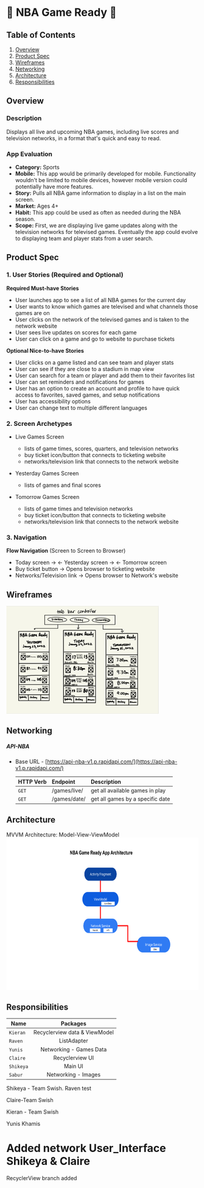 # 🏀 NBA Game Ready 🏀

## Table of Contents
1. [Overview](#Overview)
2. [Product Spec](#Product-Spec)
3. [Wireframes](#Wireframes)
4. [Networking](#Networking)
5. [Architecture](#Architecture)
6. [Responsibilities](#Responsibilities)

## Overview
### Description

Displays all live and upcoming NBA games, including live scores and television networks, in a format that's quick and easy to read.

### App Evaluation

- **Category:** Sports
- **Mobile:** This app would be primarily developed for mobile. Functionality wouldn't be limited to mobile devices, however mobile version could potentially have more features.
- **Story:** Pulls all NBA game information to display in a list on the main screen.
- **Market:** Ages 4+
- **Habit:** This app could be used as often as needed during the NBA season.
- **Scope:** First, we are displaying live game updates along with the television networks for televised games.  Eventually the app could evolve to displaying team and player stats from a user search.

## Product Spec

### 1. User Stories (Required and Optional)

**Required Must-have Stories**

* User launches app to see a list of all NBA games for the current day
* User wants to know which games are televised and what channels those games are on
* User clicks on the network of the televised games and is taken to the network website
* User sees live updates on scores for each game
* User can click on a game and go to website to purchase tickets

**Optional Nice-to-have Stories**

* User clicks on a game listed and can see team and player stats
* User can see if they are close to a stadium in map view
* User can search for a team or player and add them to their favorites list
* User can set reminders and notifications for games
* User has an option to create an account and profile to have quick access to favorites, saved games, and setup notifications
* User has accessibility options
* User can change text to multiple different languages

### 2. Screen Archetypes

* Live Games Screen
   * lists of game times, scores, quarters, and television networks
   * buy ticket icon/button that connects to ticketing website
   * networks/television link that connects to the network website

* Yesterday Games Screen
   * lists of games and final scores 
   
* Tomorrow Games Screen
   * lists of game times and television networks
   * buy ticket icon/button that connects to ticketing website
   * networks/television link that connects to the network website
   
  

### 3. Navigation

**Flow Navigation** (Screen to Screen to Browser)

* Today screen -> <- Yesterday screen -> <- Tomorrow screen
* Buy ticket button -> Opens browser to ticketing website
* Networks/Television link -> Opens browser to Network's website

## Wireframes

<img src="wireframe.jpeg" width=400>


## Networking

##### API-NBA
- Base URL - [https://api-nba-v1.p.rapidapi.com/](https://api-nba-v1.p.rapidapi.com/)

   HTTP Verb | Endpoint | Description
   ----------|----------|------------
    `GET`    | /games/live/ | get all available games in play
    `GET`    | /games/date/ | get all games by a specific date
    
    
## Architecture
MVVM Architecture: Model-View-ViewModel
<img src="MVVM3.png" height=400>

## Responsibilities

| Name | Packages |
| - | :-: |
| `Kieran` | Recyclerview data & ViewModel | 
| `Raven`  | ListAdapter       |
| `Yunis`  | Networking - Games Data |
| `Claire` | Recyclerview UI |
| `Shikeya` | Main UI |
| `Sabur` | Networking - Images |


Shikeya - Team Swish.
Raven test

Claire-Team Swish
    
Kieran - Team Swish
    
Yunis Khamis

Added network
 User_Interface
Shikeya & Claire
=======
RecyclerView branch added

